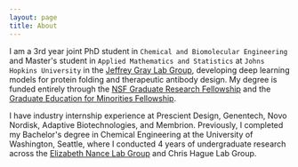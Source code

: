 ```yaml
---
layout: page
title: About
---
```


I am a 3rd year joint PhD student in `Chemical and Biomolecular Engineering` and Master's student in `Applied Mathematics and Statistics` at `Johns Hopkins University` in the [Jeffrey Gray Lab Group](https://graylab.jhu.edu/), developing deep learning models for protein folding and therapeutic antibody design. My degree is funded entirely through the [NSF Graduate Research Fellowship](https://www.nsfgrfp.org/) and the [Graduate Education for Minorities Fellowship](https://www.gemfellowship.org/gem-fellowship-program/).

I have industry internship experience at Prescient Design, Genentech, Novo Nordisk, Adaptive Biotechnologies, and Membrion. Previously, I completed my Bachelor's degree in Chemical Engineering at the University of Washington, Seattle, where I conducted 4 years of undergraduate research across the [Elizabeth Nance Lab Group](https://www.nancelab.com/) and Chris Hague Lab Group.
